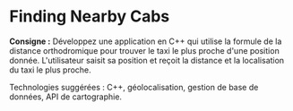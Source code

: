 # Finding Nearby Cabs

**Consigne :**
Développez une application en C++ qui utilise la formule de la distance orthodromique pour trouver le taxi le plus proche d'une position donnée. L'utilisateur saisit sa position et reçoit la distance et la localisation du taxi le plus proche.

Technologies suggérées : C++, géolocalisation, gestion de base de données, API de cartographie.
